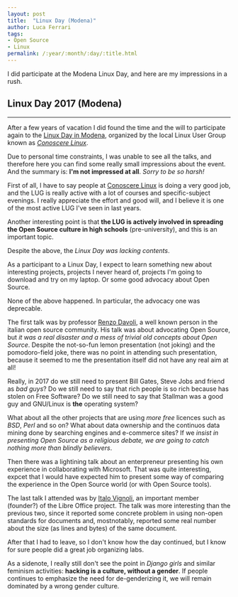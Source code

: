 ```yaml
---
layout: post
title:  "Linux Day (Modena)"
author: Luca Ferrari
tags:
- Open Source
- Linux
permalink: /:year/:month/:day/:title.html
---
```

I did participate at the Modena Linux Day, and here are my impressions in a rush.

## Linux Day 2017 (Modena)
-----

After a few years of vacation I did found the time and the will to participate again to the [Linux Day in Modena](http://linuxday.conoscerelinux.it/), organized by the local Linux User Group known as *[Conoscere Linux](http://conoscerelinux.org/)*.

Due to personal time constraints, I was unable to see all the talks, and therefore here you can find some really small impressions about the event.
And the summary is: **I'm not impressed at all**.
*Sorry to be so harsh!*

First of all, I have to say people at [Conoscere Linux](http://conoscerelinux.org/) is doing a very good job, and the LUG is really active with a lot of courses and specific-subject evenings. I really appreciate the effort and good will, and I believe it is one of the most active LUG I've seen in last years.

Another interesting point is that **the LUG is actively involved in spreading the Open Source culture in high schools** (pre-university), and this is an important topic.

Despite the above, the *Linux Day was lacking contents*.

As a participant to a Linux Day, I expect to learn something new about interesting projects, projects I never heard of, projects I'm going to download and try on my laptop. Or some good advocacy about Open Source.

None of the above happened.
In particular, the advocacy one was deprecable.

The first talk was by professor [Renzo Davoli](http://www.cs.unibo.it/~renzo/), a well known person in the italian open source community.
His talk was about advocating Open Source, but *it was a real disaster and a mess of trivial old concepts about Open Source*.
Despite the not-so-fun lemon presentation (not joking) and the pomodoro-field joke, there was no point in attending such presentation, because it seemed to me the presentation itself did not have any real aim at all!

Really, in 2017 do we still need to present Bill Gates, Steve Jobs and friend as *bad guys*?
Do we still need to say that rich people is so rich because has stolen on Free Software?
Do we still need to say that Stallman was a good guy and GNU/Linux is **the** operating system?

What about all the other projects that are using *more free* licences such as *BSD*, *Perl* and so on?
What about data ownership and the continuos data mining done by searching engines and e-commerce sites?
If we *insist in presenting Open Source as a religious debate, we are going to catch nothing more than blindly believers*.

Then there was a lightining talk about an enterpreneur presenting his own experience in collaborating with Microsoft. That was quite interesting, expcet that I would have expected him to present some way of comparing the experience in the Open Source world (or with Open Source tools).

The last talk I attended was by [Italo Vignoli](http://www.italovignoli.com/), an important member (founder?) of the Libre Office project.
The talk was more interesting than the previous two, since it reported some concrete problem in using non-open standards for documents and, mostnotably, reported some real number about the size (as lines and bytes) of the same document.

After that I had to leave, so I don't know how the day continued, but I know for sure people did a great job organizing labs.

As a sidenote, I really still don't see the point in *Django girls* and similar feminism activities: **hacking is a culture, without a gender**. If people continues to emphasize the need for de-genderizing it, we will remain dominated by a wrong gender culture.
